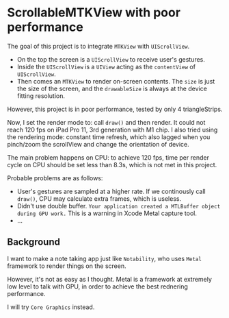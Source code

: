 # ScrollableMTKView with poor performance

The goal of this project is to integrate `MTKView` with `UIScrollView`.

* On the top the screen is a `UIScrollView` to receive user's gestures.
* Inside the `UIScrollView` is a `UIView` acting as the `contentView` of `UIScrollView`.  
* Then comes an `MTKView` to render on-screen contents. The `size` is just the size of the screen, and the `drawableSize` is always at the device fitting resolution.

However, this project is in poor performance, tested by only 4 triangleStrips.

Now, I set the render mode to: call `draw()` and then render. It could not reach 120 fps on iPad Pro 11, 3rd generation with M1 chip. I also tried using the rendering mode: constant time refresh, which also lagged when you pinch/zoom the scrollView and change the orientation of device.

The main problem happens on CPU: to achieve 120 fps, time per render cycle on CPU should be set less than 8.3s, which is not met in this project.

Probable problems are as follows:
* User's gestures are sampled at a higher rate. If we continously call `draw()`, CPU may calculate extra frames, which is useless. 
* Didn't use double buffer. `Your application created a MTLBuffer object during GPU work.` This is a warning in Xcode Metal capture tool.
* ...

## Background

I want to make a note taking app just like `Notability`, who uses `Metal` framework to render things on the screen.

However, it's not as easy as I thought. Metal is a framework at extremely low level to talk with GPU, in order to achieve the best rednering performance.

I will try `Core Graphics` instead.

